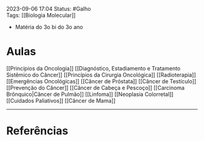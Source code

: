 2023-09-06 17:04
Status: #Galho  
Tags: [[Biologia Molecular]]
<br/>
- Matéria do 3o bi do 3o ano
# Aulas
[[Princípios da Oncologia]]
[[Diagnóstico, Estadiamento e Tratamento Sistêmico do Câncer]]
[[Princípios da Cirurgia Oncológica]]
[[Radioterapia]]
[[Emergências Oncológicas]]
[[Câncer de Próstata]]
[[Câncer de Testículo]]
[[Prevenção do Câncer]]
[[Câncer de Cabeça e Pescoço]]
[[Carcinoma Brônquico|Câncer de Pulmão]]
[[Linfoma]]
[[Neoplasia Colorretal]]
[[Cuidados Paliativos]]
[[Câncer de Mama]]
____
# Referências

